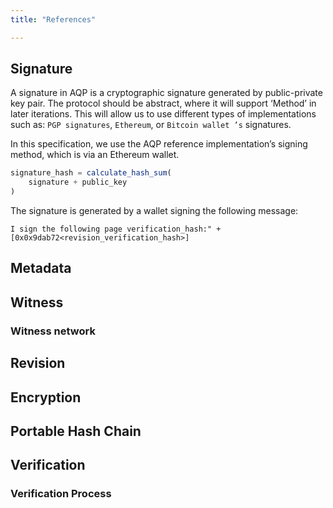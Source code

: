 ```yaml
---
title: "References"

---
```


## Signature

A signature in AQP is a cryptographic signature generated by public-private key pair. The protocol should be abstract, where it will support ‘Method’ in later iterations. This will allow us to use different types of implementations such as: `PGP signatures`, `Ethereum`, or `Bitcoin wallet ’s` signatures.

In this specification, we use the AQP reference implementation’s signing method, which is via an Ethereum wallet.

```js
signature_hash = calculate_hash_sum(
    signature + public_key
)
```

The signature is generated by a wallet signing the following message:

```
I sign the following page verification_hash:" +[0x0x9dab72<revision_verification_hash>]
```

## Metadata

## Witness

### Witness network

## Revision

## Encryption

## Portable Hash Chain

## Verification

### Verification Process